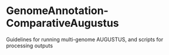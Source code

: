 # GenomeAnnotation-ComparativeAugustus
Guidelines for running multi-genome AUGUSTUS, and scripts for processing outputs
